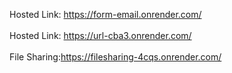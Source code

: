 Hosted Link: https://form-email.onrender.com/<br>  
Hosted Link: https://url-cba3.onrender.com/<br>  
File Sharing:https://filesharing-4cqs.onrender.com/
